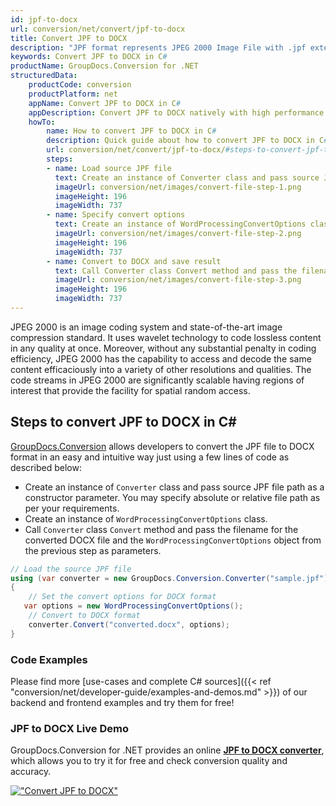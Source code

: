 ```yaml
---
id: jpf-to-docx
url: conversion/net/convert/jpf-to-docx
title: Convert JPF to DOCX
description: "JPF format represents JPEG 2000 Image File with .jpf extension. Learn how to convert JPF to DOCX file programmatically in C# language using GroupDocs.Conversion for .NET library."
keywords: Convert JPF to DOCX in C#
productName: GroupDocs.Conversion for .NET
structuredData:
    productCode: conversion
    productPlatform: net
    appName: Convert JPF to DOCX in C#
    appDescription: Convert JPF to DOCX natively with high performance using C# language and server side GroupDocs.Conversion for .NET APIs, without the use of any software like Microsoft or Open Office.
    howTo:
        name: How to convert JPF to DOCX in C# 
        description: Quick guide about how to convert JPF to DOCX in C# with high performance and accuracy.
        url: conversion/net/convert/jpf-to-docx/#steps-to-convert-jpf-to-docx-in-c
        steps:
        - name: Load source JPF file 
          text: Create an instance of Converter class and pass source JPF file path as a constructor parameter. You may specify absolute or relative file path as per your requirements. 
          imageUrl: conversion/net/images/convert-file-step-1.png
          imageHeight: 196
          imageWidth: 737
        - name: Specify convert options 
          text: Create an instance of WordProcessingConvertOptions class.
          imageUrl: conversion/net/images/convert-file-step-2.png
          imageHeight: 196
          imageWidth: 737
        - name: Convert to DOCX and save result 
          text: Call Converter class Convert method and pass the filename for the converted HTML file and the WordProcessingConvertOptions object from the previous step as parameters.
          imageUrl: conversion/net/images/convert-file-step-3.png
          imageHeight: 196
          imageWidth: 737
---
```


JPEG 2000 is an image coding system and state-of-the-art image compression standard. It uses wavelet technology to code lossless content in any quality at once. Moreover, without any substantial penalty in coding efficiency, JPEG 2000 has the capability to access and decode the same content efficaciously into a variety of other resolutions and qualities. The code streams in JPEG 2000 are significantly scalable having regions of interest that provide the facility for spatial random access.

## Steps to convert JPF to DOCX in C#

[GroupDocs.Conversion](https://products.groupdocs.com/conversion/net) allows developers to convert the JPF file to DOCX format in an easy and intuitive way just using a few lines of code as described below:

* Create an instance of `Converter` class and pass source JPF file path as a constructor parameter. You may specify absolute or relative file path as per your requirements. 
* Create an instance of `WordProcessingConvertOptions` class.
* Call `Converter` class `Convert` method and pass the filename for the converted DOCX file and the `WordProcessingConvertOptions` object from the previous step as parameters.

```csharp
// Load the source JPF file
using (var converter = new GroupDocs.Conversion.Converter("sample.jpf"))
{
    // Set the convert options for DOCX format
   var options = new WordProcessingConvertOptions();
    // Convert to DOCX format
    converter.Convert("converted.docx", options);
}
```

### Code Examples

Please find more [use-cases and complete C# sources]({{< ref "conversion/net/developer-guide/examples-and-demos.md" >}}) of our backend and frontend examples and try them for free!

### JPF to DOCX Live Demo

GroupDocs.Conversion for .NET provides an online [**JPF to DOCX converter**](https://products.groupdocs.app/conversion/jpf-to-docx), which allows you to try it for free and check conversion quality and accuracy.

[!["Convert JPF to DOCX"](conversion/net/images/convert-to-docx/convert-jpf-to-docx.png)](https://products.groupdocs.app/conversion/jpf-to-docx)